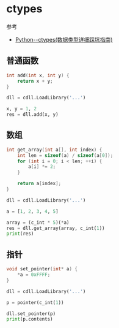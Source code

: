 <!--
 * @Description: 
 * @Version: 1.0
 * @Author: 
 * @Email: 
 * @Date: 2023-11-18 21:54:04
 * @LastEditors: Please set LastEditors
 * @LastEditTime: 2023-11-19 22:52:35
-->
# ctypes

参考

- [Python--ctypes(数据类型详细踩坑指南)](https://zhuanlan.zhihu.com/p/145165873)

## 普通函数

```c++
int add(int x, int y) {
    return x + y;
}
```

```py
dll = cdll.LoadLibrary('...')

x, y = 1, 2
res = dll.add(x, y)
```

## 数组

```c
int get_array(int a[], int index) {
    int len = sizeof(a) / sizeof(a[0]);
    for (int i = 0; i < len; ++i) {
        a[i] *= 2;
    }

    return a[index];
}
```

```py
dll = cdll.LoadLibrary('...')

a = [1, 2, 3, 4, 5]

array = (c_int * 5)(*a)
res = dll.get_array(array, c_int(1))
print(res)

```


## 指针

```c++
void set_pointer(int* a) {
    *a = 0xFFFF;
}
```

```py
dll = cdll.LoadLibrary('...')

p = pointer(c_int(1))

dll.set_pointer(p)
print(p.contents)
```
